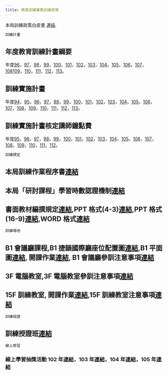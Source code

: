```yaml
---
title: 教育訓練業務訓練政策
---
```


本局訓練政策白皮書 [連結](<https://pdnssv07.dorts.gov.tw:20221/DEPA/J/l6g56jjrbu00y/訓練規定/訓練政策白皮書(修正).pdf>).

```bash
訓練計畫
```

## 年度教育訓練計畫綱要

年度[96](https://pdnssv07.dorts.gov.tw:20221/DEPA/J/l6g56jjrbu00y/%E8%A8%93%E7%B7%B4%E8%A8%88%E7%95%AB/96%E5%B9%B4%E6%95%99%E8%82%B2%E8%A8%93%E7%B7%B4%E8%A8%88%E7%95%AB%E7%B6%B1%E8%A6%81.pdf)，[97](https://pdnssv07.dorts.gov.tw:20221/DEPA/J/l6g56jjrbu00y/%E8%A8%93%E7%B7%B4%E8%A8%88%E7%95%AB/97%E5%B9%B4%E6%95%99%E8%82%B2%E8%A8%93%E7%B7%B4%E8%A8%88%E7%95%AB%E7%B6%B1%E8%A6%81.pdf)，[98](https://pdnssv07.dorts.gov.tw:20221/DEPA/J/l6g56jjrbu00y/%E8%A8%93%E7%B7%B4%E8%A8%88%E7%95%AB/98%E5%B9%B4%E6%95%99%E8%82%B2%E8%A8%93%E7%B7%B4%E8%A8%88%E7%95%AB%E7%B6%B1%E8%A6%81.pdf)，[99](https://pdnssv07.dorts.gov.tw:20221/DEPA/J/l6g56jjrbu00y/%E8%A8%93%E7%B7%B4%E8%A8%88%E7%95%AB/99%E5%B9%B4%E6%95%99%E8%82%B2%E8%A8%93%E7%B7%B4%E8%A8%88%E7%95%AB%E7%B6%B1%E8%A6%81.pdf)，[100](https://pdnssv07.dorts.gov.tw:20221/DEPA/J/l6g56jjrbu00y/訓練計畫/100年教育訓練計畫綱要.pdf)，[101](https://pdnssv07.dorts.gov.tw:20221/DEPA/J/l6g56jjrbu00y/訓練計畫/101年教育訓練計畫綱要.pdf)，[102](https://pdnssv07.dorts.gov.tw:20221/DEPA/J/l6g56jjrbu00y/訓練計畫/102年教育訓練計畫綱要.pdf)，[103](https://pdnssv07.dorts.gov.tw:20221/DEPA/J/l6g56jjrbu00y/訓練計畫/103年教育訓練計畫綱要.pdf)，[104](https://pdnssv07.dorts.gov.tw:20221/DEPA/J/l6g56jjrbu00y/訓練計畫/104年教育訓練計畫綱要.pdf)，[105](https://pdnssv07.dorts.gov.tw:20221/DEPA/J/l6g56jjrbu00y/訓練計畫/105年教育訓練計畫綱要.pdf)，[106](https://pdnssv07.dorts.gov.tw:20221/DEPA/J/l6g56jjrbu00y/訓練計畫/106年教育訓練計畫綱要.pdf)，[107](https://pdnssv07.dorts.gov.tw:20221/DEPA/J/l6g56jjrbu00y/訓練計畫/107年教育訓練計畫綱要.pdf)，[108](https://pdnssv07.dorts.gov.tw:20221/DEPA/J/l6g56jjrbu00y/訓練計畫/108年教育訓練計畫綱要.pdf)[109](https://pdnssv07.dorts.gov.tw:20221/DEPA/J/l6g56jjrbu00y/訓練計畫/109年教育訓練計畫綱要.pdf)，[110](https://pdnssv07.dorts.gov.tw:20221/DEPA/J/l6g56jjrbu00y/訓練計畫/110年教育訓練計畫綱要.pdf)，[111](https://pdnssv07.dorts.gov.tw:20221/DEPA/J/l6g56jjrbu00y/訓練計畫/111年教育訓練計畫綱要.pdf)，[112](https://pdnssv07.dorts.gov.tw:20221/DEPA/J/l6g56jjrbu00y/訓練計畫/112年教育訓練計畫綱要.pdf)，[113](https://pdnssv07.dorts.gov.tw:20221/DEPA/J/l6g56jjrbu00y/訓練計畫/113年教育訓練計畫綱要.pdf)。

## 訓練實施計畫

年度[94](<https://pdnssv07.dorts.gov.tw:20221/DEPA/J/l6g56jjrbu00y/訓練計畫/94年訓練實施計畫(核定版).pdf>)，[95](<https://pdnssv07.dorts.gov.tw:20221/DEPA/J/l6g56jjrbu00y/訓練計畫/95年訓練實施計畫(核定版).pdf>)，[96](<https://pdnssv07.dorts.gov.tw:20221/DEPA/J/l6g56jjrbu00y/訓練計畫/96年訓練實施計畫(核定版).pdf>)，[97](https://pdnssv07.dorts.gov.tw:20221/DEPA/J/l6g56jjrbu00y/訓練計畫/97年訓練實施計畫.pdf)，[98](https://pdnssv07.dorts.gov.tw:20221/DEPA/J/l6g56jjrbu00y/訓練計畫/98年度訓練實施計畫.pdf)，[99](https://pdnssv07.dorts.gov.tw:20221/DEPA/J/l6g56jjrbu00y/訓練計畫/99年度訓練實施計畫.pdf)，[100](https://pdnssv07.dorts.gov.tw:20221/DEPA/J/l6g56jjrbu00y/訓練計畫/100年度訓練實施計畫.pdf)，[101](https://pdnssv07.dorts.gov.tw:20221/DEPA/J/l6g56jjrbu00y/訓練計畫/101年度訓練實施計畫.pdf)，[102](https://pdnssv07.dorts.gov.tw:20221/DEPA/J/l6g56jjrbu00y/訓練計畫/102年度訓練實施計畫.pdf)，[103](https://pdnssv07.dorts.gov.tw:20221/DEPA/J/l6g56jjrbu00y/訓練計畫/103年度訓練實施計畫.pdf)，[104](https://pdnssv07.dorts.gov.tw:20221/DEPA/J/l6g56jjrbu00y/訓練計畫/104年度訓練實施計畫.pdf)，[105](https://pdnssv07.dorts.gov.tw:20221/DEPA/J/l6g56jjrbu00y/訓練計畫/105年度訓練實施計畫.pdf)，[106](https://pdnssv07.dorts.gov.tw:20221/DEPA/J/l6g56jjrbu00y/訓練計畫/106年度訓練實施計畫.pdf)，[107](https://pdnssv07.dorts.gov.tw:20221/DEPA/J/l6g56jjrbu00y/訓練計畫/107年度訓練實施計畫.pdf)，[108](https://pdnssv07.dorts.gov.tw:20221/DEPA/J/l6g56jjrbu00y/訓練計畫/108年度訓練實施計畫.pdf)，[109](https://pdnssv07.dorts.gov.tw:20221/DEPA/J/l6g56jjrbu00y/訓練計畫/109年度訓練實施計畫.pdf)，[110](https://pdnssv07.dorts.gov.tw:20221/DEPA/J/l6g56jjrbu00y/訓練計畫/110年度訓練實施計畫.pdf)，[111](https://pdnssv07.dorts.gov.tw:20221/DEPA/J/l6g56jjrbu00y/訓練計畫/111年度訓練實施計畫.pdf)，[112](https://pdnssv07.dorts.gov.tw:20221/DEPA/J/l6g56jjrbu00y/訓練計畫/112年度訓練實施計畫.pdf)，[113](https://pdnssv07.dorts.gov.tw:20221/DEPA/J/l6g56jjrbu00y/訓練計畫/113年度訓練實施計畫.pdf)。

## 訓練實施計畫核定講師鐘點費

年度[95](<https://pdnssv07.dorts.gov.tw:20221/DEPA/J/l6g56jjrbu00y/訓練計畫/95年講師鐘點費(土機管).pdf>)，[96](<https://pdnssv07.dorts.gov.tw:20221/DEPA/J/l6g56jjrbu00y/訓練計畫/96年講師鐘點費(土機自辦).pdf>)，[97](<https://pdnssv07.dorts.gov.tw:20221/DEPA/J/l6g56jjrbu00y/訓練計畫/97年講師鐘點費(土機自辦).pdf>)，[98](<https://pdnssv07.dorts.gov.tw:20221/DEPA/J/l6g56jjrbu00y/訓練計畫/98年講師鐘點費(土機自辦).pdf>)，[99](<https://pdnssv07.dorts.gov.tw:20221/DEPA/J/l6g56jjrbu00y/訓練計畫/99年講師鐘點費(土機自辦).pdf>)，[100](<https://pdnssv07.dorts.gov.tw:20221/DEPA/J/l6g56jjrbu00y/訓練計畫/100年講師鐘點費(土機自辦).pdf>)，[101](<https://pdnssv07.dorts.gov.tw:20221/DEPA/J/l6g56jjrbu00y/訓練計畫/101年講師鐘點費(土機自辦).pdf>)，[102](<https://pdnssv07.dorts.gov.tw:20221/DEPA/J/l6g56jjrbu00y/訓練計畫/102年講師鐘點費(土機自辦).pdf>)，[103](<https://pdnssv07.dorts.gov.tw:20221/DEPA/J/l6g56jjrbu00y/訓練計畫/103年講師鐘點費(土機自辦).pdf>)，[104](<https://pdnssv07.dorts.gov.tw:20221/DEPA/J/l6g56jjrbu00y/訓練計畫/104年講師鐘點費(土機自辦).pdf>)，[105](<https://pdnssv07.dorts.gov.tw:20221/DEPA/J/l6g56jjrbu00y/訓練計畫/105年講師鐘點費(土機自辦).pdf>)，[106](<https://pdnssv07.dorts.gov.tw:20221/DEPA/J/l6g56jjrbu00y/訓練計畫/106年講師鐘點費(土機自辦).pdf>)，[107](<https://pdnssv07.dorts.gov.tw:20221/DEPA/J/l6g56jjrbu00y/訓練計畫/107年講師鐘點費(土機自辦).pdf>)，[108](<https://pdnssv07.dorts.gov.tw:20221/DEPA/J/l6g56jjrbu00y/訓練計畫/108年講師鐘點費(土機自辦).pdf>)，[109](<https://pdnssv07.dorts.gov.tw:20221/DEPA/J/l6g56jjrbu00y/訓練計畫/109年講師鐘點費(土機自辦).pdf>)，[110](<https://pdnssv07.dorts.gov.tw:20221/DEPA/J/l6g56jjrbu00y/訓練計畫/110年講師鐘點費(土機自辦).pdf>)，[111](<https://pdnssv07.dorts.gov.tw:20221/DEPA/J/l6g56jjrbu00y/訓練計畫/111年講師鐘點費(土機自辦).pdf>)，[112](<https://pdnssv07.dorts.gov.tw:20221/DEPA/J/l6g56jjrbu00y/訓練計畫/112年講師鐘點費(土機自辦).pdf>)。

```bash
訓練規定
```

## 本局訓練作業程序書[連結](https://pdapsv04.dorts.gov.tw/Qa4Net/prog/qa17500s.aspx?v1=QSOP-JA007-10&t1=638297829152204509)

## 本局「研討課程」學習時數認證機制[連結](https://pdnssv07.dorts.gov.tw:20221/DEPA/J/l6g56jjrbu00y/訓練規定/研討課程時數認證機制.pdf)

## 書面教材編撰規定[連結](https://pdnssv07.dorts.gov.tw:20221/DEPA/J/l6g56jjrbu00y/訓練規定/書面教材編撰規定-96.pdf),PPT 格式(4-3)[連結](<https://pdnssv07.dorts.gov.tw:20221/DEPA/J/l6g56jjrbu00y/%E8%A8%93%E7%B7%B4%E8%A6%8F%E5%AE%9A/PPT%E6%A0%BC%E5%BC%8F%E7%AF%84%E4%BE%8B-(4-3).pptx>),PPT 格式(16-9)[連結](<https://pdnssv07.dorts.gov.tw:20221/DEPA/J/l6g56jjrbu00y/%E8%A8%93%E7%B7%B4%E8%A6%8F%E5%AE%9A/PPT%E6%A0%BC%E5%BC%8F%E7%AF%84%E4%BE%8B-(16-9).pptx>),WORD 格式[連結](https://pdnssv07.dorts.gov.tw:20221/DEPA/J/l6g56jjrbu00y/%E8%A8%93%E7%B7%B4%E8%A6%8F%E5%AE%9A/WORD%E6%A0%BC%E5%BC%8F%E7%AF%84%E4%BE%8B-96.doc)

```bash
訓練場地
```

## B1 會議廳課程,B1 捷韻國際廳座位配置圖[連結](https://pdnssv07.dorts.gov.tw:20221/DEPA/J/l6g56jjrbu00y/訓練規定/B1平面圖.pdf),B1 平面圖[連結](https://pdnssv07.dorts.gov.tw:20221/DEPA/J/l6g56jjrbu00y/訓練規定/B1平面圖.pdf), 開課作業[連結](https://pdnssv07.dorts.gov.tw:20221/DEPA/J/l6g56jjrbu00y/訓練規定/B1課程-開課作業.pdf), B1 會議廳參訓注意事項[連結](https://pdnssv07.dorts.gov.tw:20221/DEPA/J/l6g56jjrbu00y/訓練規定/B1會議廳參訓注意事項.pdf)

## 3F 電腦教室,3F 電腦教室參訓注意事項[連結](https://pdnssv07.dorts.gov.tw:20221/DEPA/J/l6g56jjrbu00y/訓練規定/3F訓練教室參訓注意事項.pdf)

## 15F 訓練教室, 開課作業[連結](https://pdnssv07.dorts.gov.tw:20221/DEPA/J/l6g56jjrbu00y/訓練規定/15F課程-開課作業.pdf),15F 訓練教室注意事項[連結](https://pdnssv07.dorts.gov.tw:20221/DEPA/J/l6g56jjrbu00y/訓練規定/15F訓練教室參訓注意事項.pdf)

```bash
訓練授證
```

## 訓練授證班[連結](https://pdnssv07.dorts.gov.tw:20221/DEPA/J/l6g56jjrbu00y/%E8%A8%93%E7%B7%B4%E6%8E%88%E8%AD%89.htm)

```bash
線上學習
```

### 線上學習抽獎活動 102 年[連結](https://pdnssv07.dorts.gov.tw:20221/DEPA/J/l6g56jjrbu00y/e-learning_edm/102%E5%B9%B4%E7%B7%9A%E4%B8%8A%E5%AD%B8%E7%BF%92%E6%8A%BD%E7%8D%8E%E6%B4%BB%E5%8B%95.htm)，103 年[連結](https://pdnssv07.dorts.gov.tw:20221/DEPA/J/l6g56jjrbu00y/e-learning_edm/103年線上學習抽獎活動.pdf)，104 年[連結](https://pdnssv07.dorts.gov.tw:20221/DEPA/J/l6g56jjrbu00y/e-learning_edm/104年線上學習抽獎活動.pdf)，105 年[連結](https://pdnssv07.dorts.gov.tw:20221/DEPA/J/l6g56jjrbu00y/e-learning_edm/104年線上學習抽獎活動.pdf)

##
